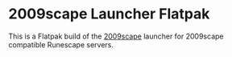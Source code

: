 # 2009scape Launcher Flatpak

This is a Flatpak build of the [2009scape](https://2009scape.org) launcher for 2009scape compatible Runescape servers.

